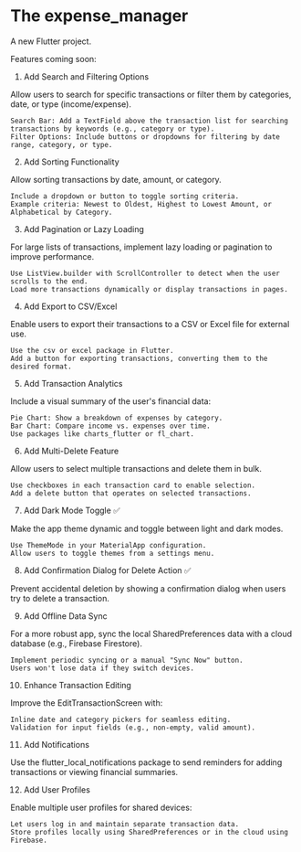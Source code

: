 # The expense_manager

A new Flutter project.

Features coming soon:


1. Add Search and Filtering Options

Allow users to search for specific transactions or filter them by categories, date, or type (income/expense).

    Search Bar: Add a TextField above the transaction list for searching transactions by keywords (e.g., category or type).
    Filter Options: Include buttons or dropdowns for filtering by date range, category, or type.

2. Add Sorting Functionality

Allow sorting transactions by date, amount, or category.

    Include a dropdown or button to toggle sorting criteria.
    Example criteria: Newest to Oldest, Highest to Lowest Amount, or Alphabetical by Category.

3. Add Pagination or Lazy Loading

For large lists of transactions, implement lazy loading or pagination to improve performance.

    Use ListView.builder with ScrollController to detect when the user scrolls to the end.
    Load more transactions dynamically or display transactions in pages.

4. Add Export to CSV/Excel

Enable users to export their transactions to a CSV or Excel file for external use.

    Use the csv or excel package in Flutter.
    Add a button for exporting transactions, converting them to the desired format.

5. Add Transaction Analytics

Include a visual summary of the user's financial data:

    Pie Chart: Show a breakdown of expenses by category.
    Bar Chart: Compare income vs. expenses over time.
    Use packages like charts_flutter or fl_chart.

6. Add Multi-Delete Feature

Allow users to select multiple transactions and delete them in bulk.

    Use checkboxes in each transaction card to enable selection.
    Add a delete button that operates on selected transactions.

7. Add Dark Mode Toggle :white_check_mark:

Make the app theme dynamic and toggle between light and dark modes.

    Use ThemeMode in your MaterialApp configuration.
    Allow users to toggle themes from a settings menu.

8. Add Confirmation Dialog for Delete Action :white_check_mark:

Prevent accidental deletion by showing a confirmation dialog when users try to delete a transaction.


9. Add Offline Data Sync

For a more robust app, sync the local SharedPreferences data with a cloud database (e.g., Firebase Firestore).

    Implement periodic syncing or a manual "Sync Now" button.
    Users won't lose data if they switch devices.

10. Enhance Transaction Editing

Improve the EditTransactionScreen with:

    Inline date and category pickers for seamless editing.
    Validation for input fields (e.g., non-empty, valid amount).

11. Add Notifications

Use the flutter_local_notifications package to send reminders for adding transactions or viewing financial summaries.


12. Add User Profiles

Enable multiple user profiles for shared devices:

    Let users log in and maintain separate transaction data.
    Store profiles locally using SharedPreferences or in the cloud using Firebase.